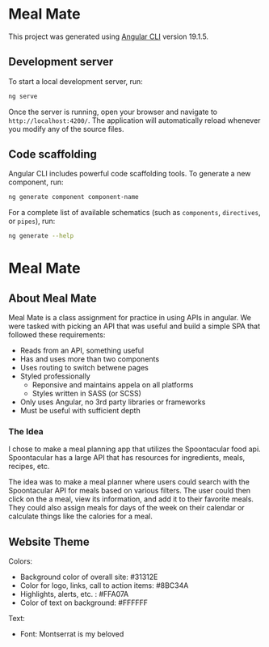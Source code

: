 # Meal Mate

This project was generated using [Angular CLI](https://github.com/angular/angular-cli) version 19.1.5.

## Development server

To start a local development server, run:

```bash
ng serve
```

Once the server is running, open your browser and navigate to `http://localhost:4200/`. The application will automatically reload whenever you modify any of the source files.

## Code scaffolding

Angular CLI includes powerful code scaffolding tools. To generate a new component, run:

```bash
ng generate component component-name
```

For a complete list of available schematics (such as `components`, `directives`, or `pipes`), run:

```bash
ng generate --help
```


# Meal Mate

## About Meal Mate

Meal Mate is a class assignment for practice in using APIs in angular. We were tasked with picking an API that was useful and build a simple SPA that followed these requirements:

* Reads from an API, something useful
* Has and uses more than two components
* Uses routing to switch betwene pages
* Styled professionally 
    * Reponsive and maintains appela on all platforms
    * Styles written in SASS (or SCSS)
* Only uses Angular, no 3rd party libraries or frameworks
* Must be useful with sufficient depth

### The Idea
I chose to make a meal planning app that utilizes the Spoontacular food api. Spoontacular has a large API that has resources for ingredients, meals, recipes, etc. 

The idea was to make a meal planner where users could search with the Spoontacular API for meals based on various filters. The user could then click on the a meal, view its information, and add it to their favorite meals. They could also assign meals for days of the week on their calendar or calculate things like the calories for a meal. 

## Website Theme
Colors: 
* Background color of overall site: #31312E
* Color for logo, links, call to action items: #8BC34A
* Highlights, alerts, etc. : #FFA07A
* Color of text on background: #FFFFFF

Text:
* Font: Montserrat is my beloved